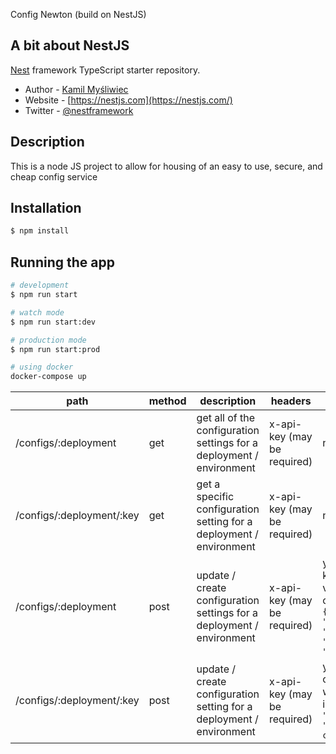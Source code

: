 Config Newton (build on NestJS)

## A bit about NestJS

[Nest](https://github.com/nestjs/nest) framework TypeScript starter repository.
- Author - [Kamil Myśliwiec](https://kamilmysliwiec.com)
- Website - [https://nestjs.com](https://nestjs.com/)
- Twitter - [@nestframework](https://twitter.com/nestframework)

## Description

This is a node JS project to allow for housing of an easy to use, secure, and cheap config service

## Installation

```bash
$ npm install
```

## Running the app

```bash
# development
$ npm run start

# watch mode
$ npm run start:dev

# production mode
$ npm run start:prod

# using docker
docker-compose up
```

| path                      | method | description                                                           | headers                     | body                                                                           |
|---------------------------|--------|-----------------------------------------------------------------------|-----------------------------|--------------------------------------------------------------------------------|
| /configs/:deployment      | get    | get all of the configuration settings for a deployment / environment  | x-api-key (may be required) | no                                                                             |
| /configs/:deployment/:key | get    | get a specific configuration setting for a deployment / environment   | x-api-key (may be required) | no                                                                             |
| /configs/:deployment      | post   | update / create configuration settings for a deployment / environment | x-api-key (may be required) | yes post key pair values as object ie : `{ "message": "hello", "foo": "bar" }` |
| /configs/:deployment/:key | post   | update / create configuration setting for a deployment / environment  | x-api-key (may be required) | yes post object with value ie : `{ "value": "updated config" }`                |
